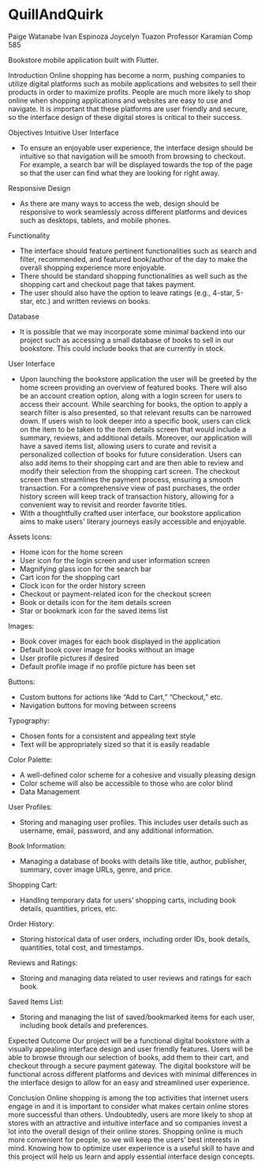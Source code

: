 # QuillAndQuirk

Paige Watanabe
Ivan Espinoza
Joycelyn Tuazon
Professor Karamian
Comp 585

Bookstore mobile application built with Flutter.

Introduction
Online shopping has become a norm, pushing companies to utilize digital platforms such as mobile applications and websites to sell their products in order to maximize profits. People are much more likely to shop online when shopping applications and websites are easy to use and navigate. It is important that these platforms are user friendly and secure, so the interface design of these digital stores is critical to their success.

Objectives
Intuitive User Interface
- To ensure an enjoyable user experience, the interface design should be intuitive so that navigation will be smooth from browsing to checkout. For example, a search bar will be displayed towards the top of the page so that the user can find what they are looking  for right away.

Responsive Design
- As there are many ways to access the web, design should be responsive to work seamlessly across different platforms and devices such as desktops, tablets, and mobile phones.

Functionality
- The interface should feature pertinent functionalities such as search and filter, recommended, and featured book/author of the day to make the overall shopping experience more enjoyable.
- There should be standard shopping functionalities as well such as the shopping cart and checkout page that takes payment.
- The user should also have the option to leave ratings (e.g., 4-star, 5-star, etc.) and written reviews on books.

Database
- It is possible that we may incorporate some minimal backend into our project such as accessing a small database of books to sell in our bookstore. This could include books that are currently in stock.

User Interface
- Upon launching the bookstore application the user will be greeted by the home screen providing an overview of featured books. There will also be an account creation option, along with a login screen for users to access their account. While searching for books, the option to apply a search filter is also presented, so that relevant results can be narrowed down. If users wish to look deeper into a specific book, users can click on the item to be taken to the item details screen that would include a summary, reviews, and additional details. Moreover, our application will have a saved items list, allowing users to curate and revisit a personalized collection of books for future consideration. Users can also add items to their shopping cart and are then able to review and modify their selection from the shopping cart screen. The checkout
screen then streamlines the payment process, ensuring a smooth transaction. For a comprehensive view of past purchases, the order history screen will keep track of transaction history, allowing for a convenient way to revisit and reorder favorite titles.
- With a thoughtfully crafted user interface, our bookstore application aims to make users' literary journeys easily accessible and enjoyable.

Assets
Icons:
- Home icon for the home screen
- User icon for the login screen and user information screen
- Magnifying glass icon for the search bar
- Cart icon for the shopping cart
- Clock icon for the order history screen
- Checkout or payment-related icon for the checkout screen
- Book or details icon for the item details screen
- Star or bookmark icon for the saved items list

Images:
- Book cover images for each book displayed in the application
- Default book cover image for books without an image
- User profile pictures if desired
- Default profile image if no profile picture has been set

Buttons:
- Custom buttons for actions like “Add to Cart,” “Checkout,” etc.
- Navigation buttons for moving between screens

Typography:
- Chosen fonts for a consistent and appealing text style
- Text will be appropriately sized so that it is easily readable

Color Palette:
- A well-defined color scheme for a cohesive and visually pleasing design
- Color scheme will also be accessible to those who are color blind
- Data Management

User Profiles:
- Storing and managing user profiles. This includes user details such as username, email, password, and any additional information.

Book Information:
- Managing a database of books with details like title, author, publisher, summary, cover image URLs, genre, and price.

Shopping Cart:
- Handling temporary data for users’ shopping carts, including book details, quantities, prices, etc.

Order History:
- Storing historical data of user orders, including order IDs, book details, quantities, total cost, and timestamps.

Reviews and Ratings:
- Storing and managing data related to user reviews and ratings for each book.

Saved Items List:
- Storing and managing the list of saved/bookmarked items for each user, including book details and preferences.

Expected Outcome
Our project will be a functional digital bookstore with a visually appealing interface design and user friendly features. Users will be able to browse through our selection of books, add them to their cart, and checkout through a secure payment gateway. The digital bookstore will be functional across different platforms and devices with minimal differences in the interface design to allow for an easy and streamlined user experience.

Conclusion
Online shopping is among the top activities that internet users engage in and it is important to consider what makes certain online stores more successful than others. Undoubtedly, users are more likely to shop at stores with an attractive and intuitive interface and so companies invest a lot into the overall design of their online stores. Shopping online is much more convenient for people, so we will keep the users’ best interests in mind. Knowing how to optimize user experience is a useful skill to have and this project will help us learn and apply essential interface design concepts.
